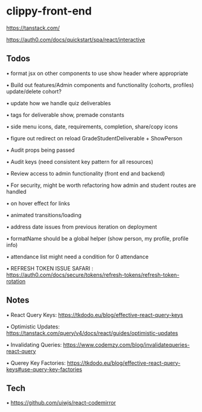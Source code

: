 # clippy-front-end

https://tanstack.com/

https://auth0.com/docs/quickstart/spa/react/interactive


## Todos

• format jsx on other components to use show header where appropriate

• Build out features/Admin components and functionality (cohorts, profiles)
  update/delete cohort?

• update how we handle quiz deliverables

• tags for deliverable show, premade constants

• side menu icons, date, requirements, completion, share/copy icons

• figure out redirect on reload GradeStudentDeliverable + ShowPerson

• Audit props being passed

• Audit keys (need consistent key pattern for all resources)

• Review access to admin functionality (front end and backend)

• For security, might be worth refactoring how admin and student routes are handled

• on hover effect for links

• animated transitions/loading

• address date issues from previous iteration on deployment

• formatName should be a global helper (show person, my profile, profile info)

• attendance list might need a condition for 0 attendance

• REFRESH TOKEN ISSUE SAFARI : https://auth0.com/docs/secure/tokens/refresh-tokens/refresh-token-rotation


## Notes

• React Query Keys: https://tkdodo.eu/blog/effective-react-query-keys

• Optimistic Updates: https://tanstack.com/query/v4/docs/react/guides/optimistic-updates

• Invalidating Queries: https://www.codemzy.com/blog/invalidatequeries-react-query

• Querey Key Factories: https://tkdodo.eu/blog/effective-react-query-keys#use-query-key-factories


## Tech

• https://github.com/uiwjs/react-codemirror